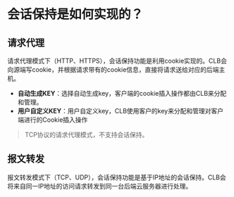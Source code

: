 

# 会话保持是如何实现的？

## 请求代理

请求代理模式下（HTTP、HTTPS），会话保持功能是利用cookie实现的。CLB会向源端写cookie，并根据请求带有的cookie信息，直接将请求送给对应的后端主机。

* **自动生成KEY**：选择自动生成key，客户端的cookie插入操作都由CLB来分配和管理。
* **用户自定义KEY**：用户自定义key，CLB使用客户的key来分配和管理对客户端进行的Cookie插入操作

> TCP协议的请求代理模式，不支持会话保持。


## 报文转发

报文转发模式下（TCP、UDP），会话保持功能是基于IP地址的会话保持。CLB会将来自同一IP地址的访问请求转发到同一台后端云服务器进行处理。

